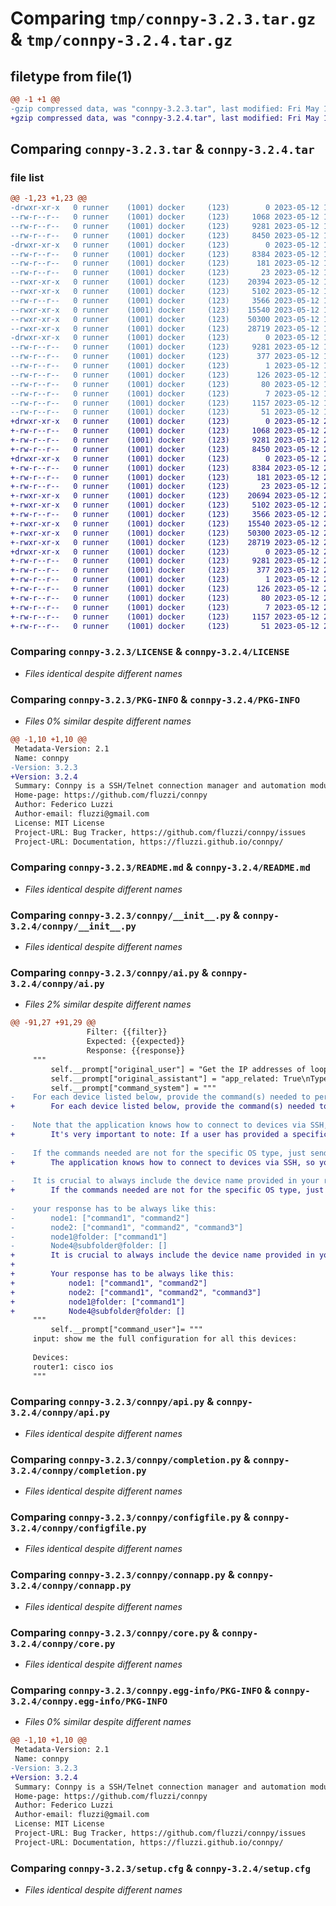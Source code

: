 # Comparing `tmp/connpy-3.2.3.tar.gz` & `tmp/connpy-3.2.4.tar.gz`

## filetype from file(1)

```diff
@@ -1 +1 @@
-gzip compressed data, was "connpy-3.2.3.tar", last modified: Fri May 12 15:06:29 2023, max compression
+gzip compressed data, was "connpy-3.2.4.tar", last modified: Fri May 12 21:32:13 2023, max compression
```

## Comparing `connpy-3.2.3.tar` & `connpy-3.2.4.tar`

### file list

```diff
@@ -1,23 +1,23 @@
-drwxr-xr-x   0 runner    (1001) docker     (123)        0 2023-05-12 15:06:29.679170 connpy-3.2.3/
--rw-r--r--   0 runner    (1001) docker     (123)     1068 2023-05-12 15:06:18.000000 connpy-3.2.3/LICENSE
--rw-r--r--   0 runner    (1001) docker     (123)     9281 2023-05-12 15:06:29.679170 connpy-3.2.3/PKG-INFO
--rw-r--r--   0 runner    (1001) docker     (123)     8450 2023-05-12 15:06:18.000000 connpy-3.2.3/README.md
-drwxr-xr-x   0 runner    (1001) docker     (123)        0 2023-05-12 15:06:29.679170 connpy-3.2.3/connpy/
--rw-r--r--   0 runner    (1001) docker     (123)     8384 2023-05-12 15:06:18.000000 connpy-3.2.3/connpy/__init__.py
--rw-r--r--   0 runner    (1001) docker     (123)      181 2023-05-12 15:06:18.000000 connpy-3.2.3/connpy/__main__.py
--rw-r--r--   0 runner    (1001) docker     (123)       23 2023-05-12 15:06:18.000000 connpy-3.2.3/connpy/_version.py
--rwxr-xr-x   0 runner    (1001) docker     (123)    20394 2023-05-12 15:06:18.000000 connpy-3.2.3/connpy/ai.py
--rwxr-xr-x   0 runner    (1001) docker     (123)     5102 2023-05-12 15:06:18.000000 connpy-3.2.3/connpy/api.py
--rw-r--r--   0 runner    (1001) docker     (123)     3566 2023-05-12 15:06:18.000000 connpy-3.2.3/connpy/completion.py
--rwxr-xr-x   0 runner    (1001) docker     (123)    15540 2023-05-12 15:06:18.000000 connpy-3.2.3/connpy/configfile.py
--rwxr-xr-x   0 runner    (1001) docker     (123)    50300 2023-05-12 15:06:18.000000 connpy-3.2.3/connpy/connapp.py
--rwxr-xr-x   0 runner    (1001) docker     (123)    28719 2023-05-12 15:06:18.000000 connpy-3.2.3/connpy/core.py
-drwxr-xr-x   0 runner    (1001) docker     (123)        0 2023-05-12 15:06:29.679170 connpy-3.2.3/connpy.egg-info/
--rw-r--r--   0 runner    (1001) docker     (123)     9281 2023-05-12 15:06:29.000000 connpy-3.2.3/connpy.egg-info/PKG-INFO
--rw-r--r--   0 runner    (1001) docker     (123)      377 2023-05-12 15:06:29.000000 connpy-3.2.3/connpy.egg-info/SOURCES.txt
--rw-r--r--   0 runner    (1001) docker     (123)        1 2023-05-12 15:06:29.000000 connpy-3.2.3/connpy.egg-info/dependency_links.txt
--rw-r--r--   0 runner    (1001) docker     (123)      126 2023-05-12 15:06:29.000000 connpy-3.2.3/connpy.egg-info/entry_points.txt
--rw-r--r--   0 runner    (1001) docker     (123)       80 2023-05-12 15:06:29.000000 connpy-3.2.3/connpy.egg-info/requires.txt
--rw-r--r--   0 runner    (1001) docker     (123)        7 2023-05-12 15:06:29.000000 connpy-3.2.3/connpy.egg-info/top_level.txt
--rw-r--r--   0 runner    (1001) docker     (123)     1157 2023-05-12 15:06:29.679170 connpy-3.2.3/setup.cfg
--rw-r--r--   0 runner    (1001) docker     (123)       51 2023-05-12 15:06:18.000000 connpy-3.2.3/setup.py
+drwxr-xr-x   0 runner    (1001) docker     (123)        0 2023-05-12 21:32:13.237972 connpy-3.2.4/
+-rw-r--r--   0 runner    (1001) docker     (123)     1068 2023-05-12 21:31:58.000000 connpy-3.2.4/LICENSE
+-rw-r--r--   0 runner    (1001) docker     (123)     9281 2023-05-12 21:32:13.237972 connpy-3.2.4/PKG-INFO
+-rw-r--r--   0 runner    (1001) docker     (123)     8450 2023-05-12 21:31:58.000000 connpy-3.2.4/README.md
+drwxr-xr-x   0 runner    (1001) docker     (123)        0 2023-05-12 21:32:13.237972 connpy-3.2.4/connpy/
+-rw-r--r--   0 runner    (1001) docker     (123)     8384 2023-05-12 21:31:58.000000 connpy-3.2.4/connpy/__init__.py
+-rw-r--r--   0 runner    (1001) docker     (123)      181 2023-05-12 21:31:58.000000 connpy-3.2.4/connpy/__main__.py
+-rw-r--r--   0 runner    (1001) docker     (123)       23 2023-05-12 21:31:58.000000 connpy-3.2.4/connpy/_version.py
+-rwxr-xr-x   0 runner    (1001) docker     (123)    20694 2023-05-12 21:31:58.000000 connpy-3.2.4/connpy/ai.py
+-rwxr-xr-x   0 runner    (1001) docker     (123)     5102 2023-05-12 21:31:58.000000 connpy-3.2.4/connpy/api.py
+-rw-r--r--   0 runner    (1001) docker     (123)     3566 2023-05-12 21:31:58.000000 connpy-3.2.4/connpy/completion.py
+-rwxr-xr-x   0 runner    (1001) docker     (123)    15540 2023-05-12 21:31:58.000000 connpy-3.2.4/connpy/configfile.py
+-rwxr-xr-x   0 runner    (1001) docker     (123)    50300 2023-05-12 21:31:58.000000 connpy-3.2.4/connpy/connapp.py
+-rwxr-xr-x   0 runner    (1001) docker     (123)    28719 2023-05-12 21:31:58.000000 connpy-3.2.4/connpy/core.py
+drwxr-xr-x   0 runner    (1001) docker     (123)        0 2023-05-12 21:32:13.237972 connpy-3.2.4/connpy.egg-info/
+-rw-r--r--   0 runner    (1001) docker     (123)     9281 2023-05-12 21:32:13.000000 connpy-3.2.4/connpy.egg-info/PKG-INFO
+-rw-r--r--   0 runner    (1001) docker     (123)      377 2023-05-12 21:32:13.000000 connpy-3.2.4/connpy.egg-info/SOURCES.txt
+-rw-r--r--   0 runner    (1001) docker     (123)        1 2023-05-12 21:32:13.000000 connpy-3.2.4/connpy.egg-info/dependency_links.txt
+-rw-r--r--   0 runner    (1001) docker     (123)      126 2023-05-12 21:32:13.000000 connpy-3.2.4/connpy.egg-info/entry_points.txt
+-rw-r--r--   0 runner    (1001) docker     (123)       80 2023-05-12 21:32:13.000000 connpy-3.2.4/connpy.egg-info/requires.txt
+-rw-r--r--   0 runner    (1001) docker     (123)        7 2023-05-12 21:32:13.000000 connpy-3.2.4/connpy.egg-info/top_level.txt
+-rw-r--r--   0 runner    (1001) docker     (123)     1157 2023-05-12 21:32:13.237972 connpy-3.2.4/setup.cfg
+-rw-r--r--   0 runner    (1001) docker     (123)       51 2023-05-12 21:31:58.000000 connpy-3.2.4/setup.py
```

### Comparing `connpy-3.2.3/LICENSE` & `connpy-3.2.4/LICENSE`

 * *Files identical despite different names*

### Comparing `connpy-3.2.3/PKG-INFO` & `connpy-3.2.4/PKG-INFO`

 * *Files 0% similar despite different names*

```diff
@@ -1,10 +1,10 @@
 Metadata-Version: 2.1
 Name: connpy
-Version: 3.2.3
+Version: 3.2.4
 Summary: Connpy is a SSH/Telnet connection manager and automation module
 Home-page: https://github.com/fluzzi/connpy
 Author: Federico Luzzi
 Author-email: fluzzi@gmail.com
 License: MIT License
 Project-URL: Bug Tracker, https://github.com/fluzzi/connpy/issues
 Project-URL: Documentation, https://fluzzi.github.io/connpy/
```

### Comparing `connpy-3.2.3/README.md` & `connpy-3.2.4/README.md`

 * *Files identical despite different names*

### Comparing `connpy-3.2.3/connpy/__init__.py` & `connpy-3.2.4/connpy/__init__.py`

 * *Files identical despite different names*

### Comparing `connpy-3.2.3/connpy/ai.py` & `connpy-3.2.4/connpy/ai.py`

 * *Files 2% similar despite different names*

```diff
@@ -91,27 +91,29 @@
                 Filter: {{filter}}
                 Expected: {{expected}}
                 Response: {{response}}
     """ 
         self.__prompt["original_user"] = "Get the IP addresses of loopback0 for all routers from w2az1 and e1.*(prod|dev) and check if they have the ip 192.168.1.1"
         self.__prompt["original_assistant"] = "app_related: True\nType: Command\nFilter: ['w2az1', 'e1.*(prod|dev)']\nExpected: 192.168.1.1"
         self.__prompt["command_system"] = """
-    For each device listed below, provide the command(s) needed to perform the specified action, depending on the device OS (e.g., Cisco IOSXR router, Linux server). Always format your response as a Python list (e.g., ['command1', 'command2']). 
+        For each device listed below, provide the command(s) needed to perform the specified action, depending on the device OS (e.g., Cisco IOSXR router, Linux server). Always format your response as a Python list (e.g., ['command1', 'command2']). 
 
-    Note that the application knows how to connect to devices via SSH, so you only need to provide the command(s) to run after connecting. 
+        It's very important to note: If a user has provided a specific command to be run, you should include that command exactly as provided, even if it's not recognized or understood. No alterations should be made to the user-provided commands under any circumstances. 
 
-    If the commands needed are not for the specific OS type, just send an empty list (e.g., []).
+        The application knows how to connect to devices via SSH, so you only need to provide the command(s) to run after connecting. 
 
-    It is crucial to always include the device name provided in your response, even when there is only one device.
+        If the commands needed are not for the specific OS type, just send an empty list (e.g., []). 
 
-    your response has to be always like this:
-        node1: ["command1", "command2"]
-        node2: ["command1", "command2", "command3"]
-        node1@folder: ["command1"]
-        Node4@subfolder@folder: []
+        It is crucial to always include the device name provided in your response, even when there is only one device.
+
+        Your response has to be always like this:
+            node1: ["command1", "command2"]
+            node2: ["command1", "command2", "command3"]
+            node1@folder: ["command1"]
+            Node4@subfolder@folder: []
     """
         self.__prompt["command_user"]= """
     input: show me the full configuration for all this devices:
 
     Devices:
     router1: cisco ios
     """
```

### Comparing `connpy-3.2.3/connpy/api.py` & `connpy-3.2.4/connpy/api.py`

 * *Files identical despite different names*

### Comparing `connpy-3.2.3/connpy/completion.py` & `connpy-3.2.4/connpy/completion.py`

 * *Files identical despite different names*

### Comparing `connpy-3.2.3/connpy/configfile.py` & `connpy-3.2.4/connpy/configfile.py`

 * *Files identical despite different names*

### Comparing `connpy-3.2.3/connpy/connapp.py` & `connpy-3.2.4/connpy/connapp.py`

 * *Files identical despite different names*

### Comparing `connpy-3.2.3/connpy/core.py` & `connpy-3.2.4/connpy/core.py`

 * *Files identical despite different names*

### Comparing `connpy-3.2.3/connpy.egg-info/PKG-INFO` & `connpy-3.2.4/connpy.egg-info/PKG-INFO`

 * *Files 0% similar despite different names*

```diff
@@ -1,10 +1,10 @@
 Metadata-Version: 2.1
 Name: connpy
-Version: 3.2.3
+Version: 3.2.4
 Summary: Connpy is a SSH/Telnet connection manager and automation module
 Home-page: https://github.com/fluzzi/connpy
 Author: Federico Luzzi
 Author-email: fluzzi@gmail.com
 License: MIT License
 Project-URL: Bug Tracker, https://github.com/fluzzi/connpy/issues
 Project-URL: Documentation, https://fluzzi.github.io/connpy/
```

### Comparing `connpy-3.2.3/setup.cfg` & `connpy-3.2.4/setup.cfg`

 * *Files identical despite different names*

